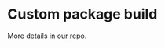 # Custom package build

More details in [our repo](https://gitlab.com/patrickctrf/mo436-project-01).
